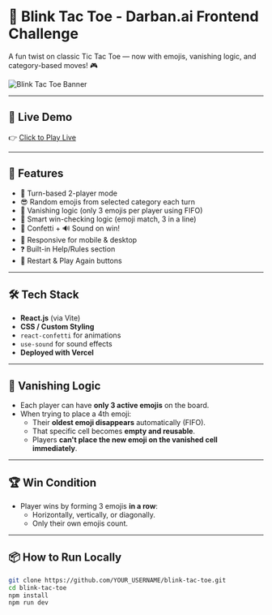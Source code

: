 # 🚀 Blink Tac Toe - Darban.ai Frontend Challenge

A fun twist on classic Tic Tac Toe — now with emojis, vanishing logic, and category-based moves! 🎮

![Blink Tac Toe Banner](https://img.shields.io/badge/Built%20With-React-blue?style=for-the-badge)

---

## 🔗 Live Demo

👉 [Click to Play Live](https://your-vercel-url.vercel.app)

---

## 🧠 Features

- 🔁 Turn-based 2-player mode
- 😎 Random emojis from selected category each turn
- 💨 Vanishing logic (only 3 emojis per player using FIFO)
- 🧠 Smart win-checking logic (emoji match, 3 in a line)
- 🎉 Confetti + 🔊 Sound on win!
- 📱 Responsive for mobile & desktop
- ❓ Built-in Help/Rules section
- 🔁 Restart & Play Again buttons

---

## 🛠 Tech Stack

- **React.js** (via Vite)
- **CSS / Custom Styling**
- `react-confetti` for animations
- `use-sound` for sound effects
- **Deployed with Vercel**

---

## 🧪 Vanishing Logic

- Each player can have **only 3 active emojis** on the board.
- When trying to place a 4th emoji:
  - Their **oldest emoji disappears** automatically (FIFO).
  - That specific cell becomes **empty and reusable**.
  - Players **can't place the new emoji on the vanished cell immediately**.

---

## 🏆 Win Condition

- Player wins by forming 3 emojis **in a row**:
  - Horizontally, vertically, or diagonally.
  - Only their own emojis count.

---

## 📦 How to Run Locally

```bash
git clone https://github.com/YOUR_USERNAME/blink-tac-toe.git
cd blink-tac-toe
npm install
npm run dev
